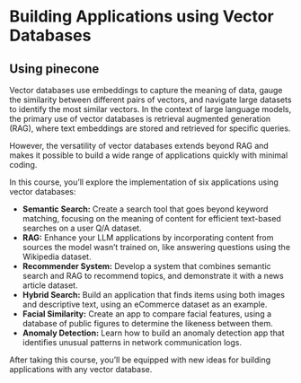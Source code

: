 # Building Applications using Vector Databases
## Using pinecone

Vector databases use embeddings to capture the meaning of data, gauge the similarity between different pairs of vectors, and navigate large datasets to identify the most similar vectors. In the context of large language models, the primary use of vector databases is retrieval augmented generation (RAG), where text embeddings are stored and retrieved for specific queries. 

However, the versatility of vector databases extends beyond RAG and makes it possible to build a wide range of applications quickly with minimal coding.

In this course, you’ll explore the implementation of six applications using vector databases:

- **Semantic Search:** Create a search tool that goes beyond keyword matching, focusing on the meaning of content for efficient text-based searches on a user Q/A dataset.
- **RAG:** Enhance your LLM applications by incorporating content from sources the model wasn’t trained on, like answering questions using the Wikipedia dataset.
- **Recommender System:** Develop a system that combines semantic search and RAG to recommend topics, and demonstrate it with a news article dataset.
- **Hybrid Search:** Build an application that finds items using both images and descriptive text, using an eCommerce dataset as an example.
- **Facial Similarity:** Create an app to compare facial features, using a database of public figures to determine the likeness between them.
- **Anomaly Detection:** Learn how to build an anomaly detection app that identifies unusual patterns in network communication logs.

After taking this course, you’ll be equipped with new ideas for building applications with any vector database.
